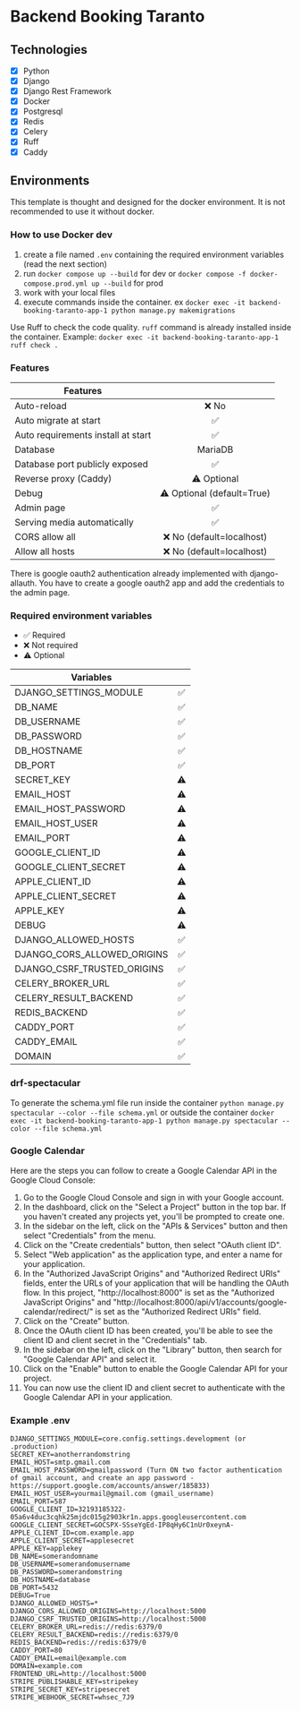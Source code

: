 # Backend Booking Taranto

## Technologies

- [X] Python
- [X] Django
- [X] Django Rest Framework
- [X] Docker
- [X] Postgresql
- [X] Redis
- [X] Celery
- [X] Ruff
- [X] Caddy

## Environments

This template is thought and designed for the docker environment. It is not recommended to use it without docker.


### How to use Docker dev

1. create a file named `.env` containing the required environment variables (read the next section)
2. run `docker compose up --build` for dev or `docker compose -f docker-compose.prod.yml up --build` for prod
3. work with your local files
4. execute commands inside the container. ex `docker exec -it backend-booking-taranto-app-1 python manage.py makemigrations`

Use Ruff to check the code quality. `ruff` command is already installed inside the container.
Example: `docker exec -it backend-booking-taranto-app-1 ruff check .` 

### Features

| Features                           |                            |
|------------------------------------|:--------------------------:|
| Auto-reload                        |            ❌ No            |
| Auto migrate at start              |             ✅              |
| Auto requirements install at start |             ✅              |
| Database                           |          MariaDB           |
| Database port publicly exposed     |             ✅              |
| Reverse proxy (Caddy)              |        ⚠️ Optional         |
| Debug                              | ⚠️ Optional (default=True) |
| Admin page                         |             ✅              |
| Serving media automatically        |             ✅              |
| CORS allow all                     |  ❌ No (default=localhost)  |
| Allow all hosts                    |  ❌ No (default=localhost)  |

There is google oauth2 authentication already implemented with django-allauth.
You have to create a google oauth2 app and add the credentials to the admin page.

### Required environment variables

- ✅ Required
- ❌ Not required
- ⚠️ Optional

| Variables                   |    |
|-----------------------------|:--:|
| DJANGO_SETTINGS_MODULE      | ✅  |
| DB_NAME                     | ✅  |
| DB_USERNAME                 | ✅  |
| DB_PASSWORD                 | ✅  |
| DB_HOSTNAME                 | ✅  |
| DB_PORT                     | ✅  |
| SECRET_KEY                  | ⚠️ |
| EMAIL_HOST                  | ⚠️ |
| EMAIL_HOST_PASSWORD         | ⚠️ |
| EMAIL_HOST_USER             | ⚠️ |
| EMAIL_PORT                  | ⚠️ |
| GOOGLE_CLIENT_ID            | ⚠️ |
| GOOGLE_CLIENT_SECRET        | ⚠️ |
| APPLE_CLIENT_ID             | ⚠️ |
| APPLE_CLIENT_SECRET         | ⚠️ |
| APPLE_KEY                   | ⚠️ |
| DEBUG                       | ⚠️ |
| DJANGO_ALLOWED_HOSTS        | ✅  |
| DJANGO_CORS_ALLOWED_ORIGINS | ✅  |
| DJANGO_CSRF_TRUSTED_ORIGINS | ✅  |
| CELERY_BROKER_URL           | ✅  |
| CELERY_RESULT_BACKEND       | ✅  |
| REDIS_BACKEND               | ✅  |
| CADDY_PORT                  | ✅  |
| CADDY_EMAIL                 | ✅  |
| DOMAIN                      | ✅  |


### drf-spectacular
To generate the schema.yml file run inside the container
`python manage.py spectacular --color --file schema.yml`
or outside the container
`docker exec -it backend-booking-taranto-app-1 python manage.py spectacular --color --file schema.yml`

### Google Calendar
Here are the steps you can follow to create a Google Calendar API in the Google Cloud Console:
1. Go to the Google Cloud Console and sign in with your Google account. 
2. In the dashboard, click on the "Select a Project" button in the top bar. If you haven't created any projects yet, you'll be prompted to create one. 
3. In the sidebar on the left, click on the "APIs & Services" button and then select "Credentials" from the menu. 
4. Click on the "Create credentials" button, then select "OAuth client ID". 
5. Select "Web application" as the application type, and enter a name for your application. 
6. In the "Authorized JavaScript Origins" and "Authorized Redirect URIs" fields, enter the URLs of your application that will be handling the OAuth flow. In this project, "http://localhost:8000" is set as the "Authorized JavaScript Origins" and "http://localhost:8000/api/v1/accounts/google-calendar/redirect/" is set as the "Authorized Redirect URIs" field. 
7. Click on the "Create" button. 
8. Once the OAuth client ID has been created, you'll be able to see the client ID and client secret in the "Credentials" tab. 
9. In the sidebar on the left, click on the "Library" button, then search for "Google Calendar API" and select it. 
10. Click on the "Enable" button to enable the Google Calendar API for your project. 
11. You can now use the client ID and client secret to authenticate with the Google Calendar API in your application.

### Example .env

```
DJANGO_SETTINGS_MODULE=core.config.settings.development (or .production)
SECRET_KEY=anotherrandomstring
EMAIL_HOST=smtp.gmail.com
EMAIL_HOST_PASSWORD=gmailpassword (Turn ON two factor authentication of gmail account, and create an app password - https://support.google.com/accounts/answer/185833)
EMAIL_HOST_USER=yourmail@gmail.com (gmail_username)
EMAIL_PORT=587
GOOGLE_CLIENT_ID=32193185322-05a6v4duc3cqhk25mjdc015g2903kr1n.apps.googleusercontent.com
GOOGLE_CLIENT_SECRET=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
APPLE_CLIENT_ID=com.example.app
APPLE_CLIENT_SECRET=applesecret
APPLE_KEY=applekey
DB_NAME=somerandomname
DB_USERNAME=somerandomusername
DB_PASSWORD=somerandomstring
DB_HOSTNAME=database
DB_PORT=5432
DEBUG=True
DJANGO_ALLOWED_HOSTS=*
DJANGO_CORS_ALLOWED_ORIGINS=http://localhost:5000
DJANGO_CSRF_TRUSTED_ORIGINS=http://localhost:5000
CELERY_BROKER_URL=redis://redis:6379/0
CELERY_RESULT_BACKEND=redis://redis:6379/0
REDIS_BACKEND=redis://redis:6379/0
CADDY_PORT=80
CADDY_EMAIL=email@example.com
DOMAIN=example.com
FRONTEND_URL=http://localhost:5000
STRIPE_PUBLISHABLE_KEY=stripekey
STRIPE_SECRET_KEY=stripesecret
STRIPE_WEBHOOK_SECRET=whsec_7J9
```